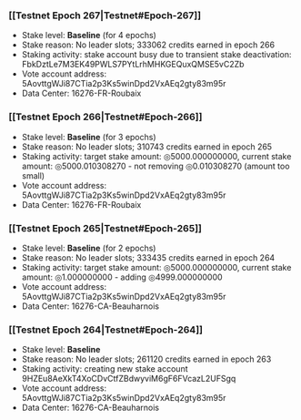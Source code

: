 ### [[Testnet Epoch 267|Testnet#Epoch-267]]
* Stake level: **Baseline** (for 4 epochs)
* Stake reason: No leader slots; 333062 credits earned in epoch 266
* Staking activity: stake account busy due to transient stake deactivation: FbkDztLe7M3EK49PWLS7PYtLrhMHKGEQuxQMSE5vC2Zb
* Vote account address: 5AovttgWJi87CTia2p3Ks5winDpd2VxAEq2gty83m95r
* Data Center: 16276-FR-Roubaix
### [[Testnet Epoch 266|Testnet#Epoch-266]]
* Stake level: **Baseline** (for 3 epochs)
* Stake reason: No leader slots; 310743 credits earned in epoch 265
* Staking activity: target stake amount: ◎5000.000000000, current stake amount: ◎5000.010308270 - not removing ◎0.010308270 (amount too small)
* Vote account address: 5AovttgWJi87CTia2p3Ks5winDpd2VxAEq2gty83m95r
* Data Center: 16276-FR-Roubaix
### [[Testnet Epoch 265|Testnet#Epoch-265]]
* Stake level: **Baseline** (for 2 epochs)
* Stake reason: No leader slots; 333435 credits earned in epoch 264
* Staking activity: target stake amount: ◎5000.000000000, current stake amount: ◎1.000000000 - adding ◎4999.000000000
* Vote account address: 5AovttgWJi87CTia2p3Ks5winDpd2VxAEq2gty83m95r
* Data Center: 16276-CA-Beauharnois
### [[Testnet Epoch 264|Testnet#Epoch-264]]
* Stake level: **Baseline**
* Stake reason: No leader slots; 261120 credits earned in epoch 263
* Staking activity: creating new stake account 9HZEu8AeXkT4XoCDvCtfZBdwyviM6gF6FVcazL2UFSgq
* Vote account address: 5AovttgWJi87CTia2p3Ks5winDpd2VxAEq2gty83m95r
* Data Center: 16276-CA-Beauharnois